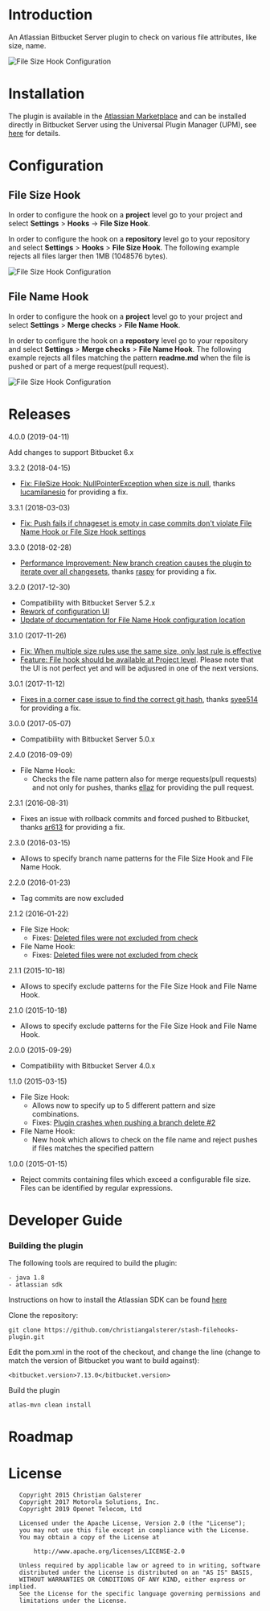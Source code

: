 # Introduction
An Atlassian Bitbucket Server plugin to check on various file attributes, like size, name.

![File Size Hook Configuration](screenshots/file-hooks-plugin-comfiguration.png)

# Installation
The plugin is available in the [Atlassian Marketplace](https://marketplace.atlassian.com/plugins/org.christiangalsterer.stash-filehooks-plugin) and can be installed directly in Bitbucket Server using the Universal Plugin Manager (UPM), see [here](https://marketplace.atlassian.com/plugins/org.christiangalsterer.stash-filehooks-plugin#tabs-installation) for details.

# Configuration
## File Size Hook
In order to configure the hook on a **project** level go to your project and select **Settings** > **Hooks** -> **File Size Hook**.

In order to configure the hook on a **repository** level go to your repository and select **Settings** > **Hooks** > **File Size Hook**.
The following example rejects all files larger then 1MB (1048576 bytes).

![File Size Hook Configuration](screenshots/file-hooks-plugin-filesize-hook-configuration.png)


## File Name Hook
In order to configure the hook on a **project** level go to your project and select **Settings** > **Merge checks** > **File Name Hook**.

In order to configure the hook on a **repostory** level go to your repository and select **Settings** > **Merge checks** > **File Name Hook**.
The following example rejects all files matching the pattern **readme.md** when the file is pushed or part of a merge request(pull request).

![File Size Hook Configuration](screenshots/file-hooks-plugin-filename-hook-configuration.png)

# Releases
4.0.0 (2019-04-11)

Add changes to support Bitbucket 6.x

3.3.2 (2018-04-15)

* [Fix: FileSize Hook: NullPointerException when size is null](https://github.com/christiangalsterer/stash-filehooks-plugin/issues/43), thanks [lucamilanesio](https://github.com/lucamilanesio) for providing a fix.

3.3.1 (2018-03-03)

* [Fix: Push fails if chnageset is emoty in case commits don't violate File Name Hook or File Size Hook settings](https://github.com/christiangalsterer/stash-filehooks-plugin/issues/41)

3.3.0 (2018-02-28)

* [Performance Improvement: New branch creation causes the plugin to iterate over all changesets](https://github.com/christiangalsterer/stash-filehooks-plugin/issues/1), thanks [raspy](https://github.com/raspy) for providing a fix.


3.2.0 (2017-12-30)

* Compatibility with Bitbucket Server 5.2.x
* [Rework of configuration UI](https://github.com/christiangalsterer/stash-filehooks-plugin/issues/36)
* [Update of documentation for File Name Hook configuration location](https://github.com/christiangalsterer/stash-filehooks-plugin/issues/32)

3.1.0 (2017-11-26)

* [Fix: When multiple size rules use the same size, only last rule is effective](https://github.com/christiangalsterer/stash-filehooks-plugin/issues/31)
* [Feature: File hook should be available at Project level](https://github.com/christiangalsterer/stash-filehooks-plugin/issues/35). Please note that the UI is not perfect yet and will be adjusred in one of the next versions.

3.0.1 (2017-11-12)

* [Fixes in a corner case issue to find the correct git hash](https://github.com/christiangalsterer/stash-filehooks-plugin/issues/27), thanks [syee514](https://github.com/syee514) for providing a fix.


3.0.0 (2017-05-07)

* Compatibility with Bitbucket Server 5.0.x

2.4.0 (2016-09-09)

* File Name Hook:
  * Checks the file name pattern also for merge requests(pull requests) and not only for pushes, thanks [ellaz](https://github.com/ellaz) for providing the pull request.

2.3.1 (2016-08-31)

* Fixes an issue with rollback commits and forced pushed to Bitbucket, thanks [ar613](https://github.com/ar613) for providing a fix.

2.3.0 (2016-03-15)

* Allows to specify branch name patterns for the File Size Hook and File Name Hook.

2.2.0 (2016-01-23)

* Tag commits are now excluded

2.1.2 (2016-01-22)

* File Size Hook:
  * Fixes: [Deleted files were not excluded from check](https://github.com/christiangalsterer/stash-filehooks-plugin/issues/11)
* File Name Hook:
  * Fixes: [Deleted files were not excluded from check](https://github.com/christiangalsterer/stash-filehooks-plugin/issues/11)

2.1.1 (2015-10-18)

* Allows to specify exclude patterns for the File Size Hook and File Name Hook.

2.1.0 (2015-10-18)

* Allows to specify exclude patterns for the File Size Hook and File Name Hook.

2.0.0 (2015-09-29)

* Compatibility with Bitbucket Server 4.0.x

1.1.0 (2015-03-15)

* File Size Hook:
  * Allows now to specify up to 5 different pattern and size combinations.
  * Fixes: [Plugin crashes when pushing a branch delete #2](https://github.com/christiangalsterer/stash-filehooks-plugin/issues/2)
* File Name Hook:
  * New hook which allows to check on the file name and reject pushes if files matches the specified pattern
  

1.0.0 (2015-01-15)

* Reject commits containing files which exceed a configurable file size. Files can be identified by regular expressions.

# Developer Guide

### Building the plugin

The following tools are required to build the plugin:
```
- java 1.8
- atlassian sdk
```
Instructions on how to install the Atlassian SDK can be found [here](https://developer.atlassian.com/server/framework/atlassian-sdk/install-the-atlassian-sdk-on-a-linux-or-mac-system/)

Clone the repository:

```aidl
git clone https://github.com/christiangalsterer/stash-filehooks-plugin.git
```
Edit the pom.xml in the root of the checkout, and change the line (change to match the version of Bitbucket you want to build against):

```aidl
<bitbucket.version>7.13.0</bitbucket.version>
```
Build the plugin
```
atlas-mvn clean install
```

# Roadmap


# License

```
   Copyright 2015 Christian Galsterer
   Copyright 2017 Motorola Solutions, Inc.
   Copyright 2019 Openet Telecom, Ltd

   Licensed under the Apache License, Version 2.0 (the "License");
   you may not use this file except in compliance with the License.
   You may obtain a copy of the License at

       http://www.apache.org/licenses/LICENSE-2.0

   Unless required by applicable law or agreed to in writing, software
   distributed under the License is distributed on an "AS IS" BASIS,
   WITHOUT WARRANTIES OR CONDITIONS OF ANY KIND, either express or implied.
   See the License for the specific language governing permissions and
   limitations under the License.
```
